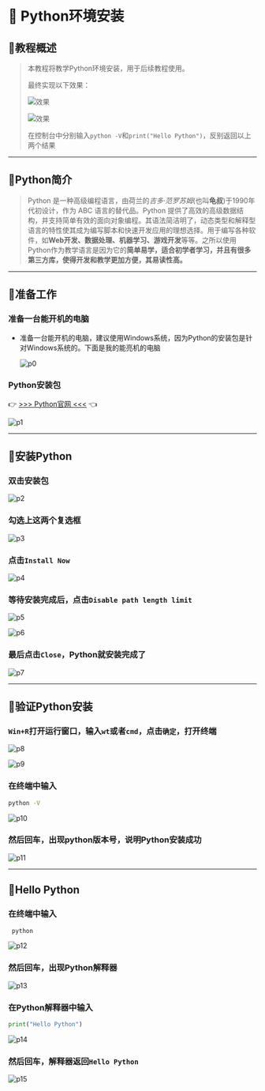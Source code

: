 # 💫 Python环境安装

## 🤟教程概述

> 本教程将教学Python环境安装，用于后续教程使用。
> 
>  最终实现以下效果：
> 
> ![效果](../../img/foundation/p002/p11.png)
> 
> ![效果](../../img/foundation/p002/p15.png)
> 
> 在控制台中分别输入`python -V`和`print("Hello Python")`，反别返回以上两个结果

---

## 🤟Python简介

> Python 是一种高级编程语言，由荷兰的*吉多·范罗苏姆*(也叫**龟叔**)于1990年代初设计，作为 ABC 语言的替代品。Python 提供了高效的高级数据结构，并支持简单有效的面向对象编程。其语法简洁明了，动态类型和解释型语言的特性使其成为编写脚本和快速开发应用的理想选择。用于编写各种软件，如**Web开发、数据处理、机器学习、游戏开发**等等。之所以使用Python作为教学语言是因为它的**简单易学，适合初学者学习，并且有很多第三方库，使得开发和教学更加方便，其易读性高。**

---

## 🤟准备工作

### 准备一台能开机的电脑

- 准备一台能开机的电脑，建议使用Windows系统，因为Python的安装包是针对Windows系统的。下面是我的能亮机的电脑

  ![p0](../../img/foundation/p002/p0.png)

### Python安装包

👉 [>>> Python官网 <<<](https://www.python.org/downloads/) 👈

  ![p1](../../img/foundation/p002/p1.png)

---

## 🤟安装Python

### 双击安装包

![p2](../../img/foundation/p002/p2.png)

### 勾选上这两个复选框

![p3](../../img/foundation/p002/p3.png)

### 点击`Install Now`

![p4](../../img/foundation/p002/p4.png)

### 等待安装完成后，点击`Disable path length limit`

![p5](../../img/foundation/p002/p5.png)

![p6](../../img/foundation/p002/p6.png)

### 最后点击`Close`，Python就安装完成了

![p7](../../img/foundation/p002/p7.png)

---

## 🤟验证Python安装

### `Win+R`打开运行窗口，输入`wt`或者`cmd`，点击`确定`，打开终端

![p8](../../img/foundation/p002/p8.png)

![p9](../../img/foundation/p002/p9.png)

### 在终端中输入

``` bash
python -V
```

![p10](../../img/foundation/p002/p10.png)

### 然后回车，出现python版本号，说明Python安装成功

![p11](../../img/foundation/p002/p11.png)

---

## 🤟Hello Python

### 在终端中输入

``` bash
 python
```

![p12](../../img/foundation/p002/p12.png)

### 然后回车，出现Python解释器

![p13](../../img/foundation/p002/p13.png)

### 在Python解释器中输入

```python
print("Hello Python")
```

![p14](../../img/foundation/p002/p14.png)

### 然后回车，解释器返回`Hello Python`

![p15](../../img/foundation/p002/p15.png)

